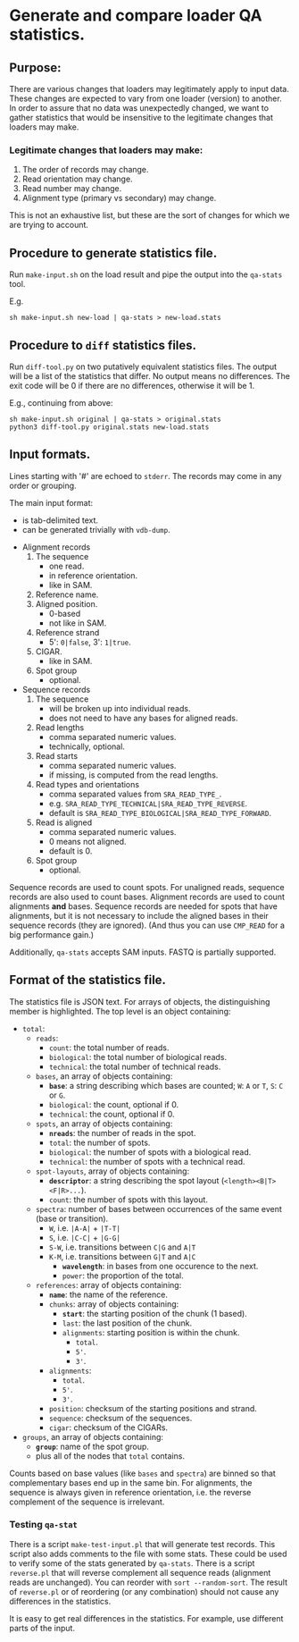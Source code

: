 # Generate and compare loader QA statistics.

## Purpose:
There are various changes that loaders may legitimately apply to input data.
These changes are expected to vary from one loader (version) to another.
In order to assure that no data was unexpectedly changed, we want to gather
statistics that would be insensitive to the legitimate changes that loaders
may make.

### Legitimate changes that loaders may make:

1. The order of records may change.
2. Read orientation may change.
3. Read number may change.
4. Alignment type (primary vs secondary) may change.

This is not an exhaustive list, but these are the sort of changes for which we
are trying to account.

## Procedure to generate statistics file.

Run `make-input.sh` on the load result and pipe the output into the 
`qa-stats` tool.

E.g.
```
sh make-input.sh new-load | qa-stats > new-load.stats
```

## Procedure to `diff` statistics files.

Run `diff-tool.py` on two putatively equivalent statistics files. The output
will be a list of the statistics that differ. No output means no differences.
The exit code will be 0 if there are no differences, otherwise it will be 1.

E.g., continuing from above:
```
sh make-input.sh original | qa-stats > original.stats
python3 diff-tool.py original.stats new-load.stats
```

## Input formats.

Lines starting with '#' are echoed to `stderr`.
The records may come in any order or grouping.

The main input format:
- is tab-delimited text.
- can be generated trivially with `vdb-dump`.
* Alignment records
    1. The sequence
        - one read.
        - in reference orientation.
        - like in SAM.
    2. Reference name.
    3. Aligned position.
        - 0-based
        - not like in SAM.
    4. Reference strand
        - 5': `0|false`, 3': `1|true`.
    5. CIGAR.
        - like in SAM.
    6. Spot group
        - optional.
* Sequence records
    1. The sequence
        - will be broken up into individual reads.
        - does not need to have any bases for aligned reads.
    2. Read lengths
        - comma separated numeric values.
        - technically, optional.
    3. Read starts
        - comma separated numeric values.
        - if missing, is computed from the read lengths.
    4. Read types and orientations
        - comma separated values from `SRA_READ_TYPE_`.
        - e.g. `SRA_READ_TYPE_TECHNICAL|SRA_READ_TYPE_REVERSE`.
        - default is `SRA_READ_TYPE_BIOLOGICAL|SRA_READ_TYPE_FORWARD`.
    5. Read is aligned
        - comma separated numeric values.
        - 0 means not aligned.
        - default is 0.
    6. Spot group
        - optional.

Sequence records are used to count spots. For unaligned reads, sequence records
are also used to count bases. Alignment records are used to count 
alignments **and** bases. Sequence records are needed for spots
that have alignments, but it is not necessary to include the aligned bases in
their sequence records (they are ignored).
(And thus you can use `CMP_READ` for a big performance gain.)

Additionally, `qa-stats` accepts SAM inputs. FASTQ is partially supported.

## Format of the statistics file.

The statistics file is JSON text. For arrays of objects, the distinguishing
member is highlighted. The top level is an object containing:

- `total`:
  - `reads`:
    - `count`: the total number of reads.
    - `biological`: the total number of biological reads.
    - `technical`: the total number of technical reads.
  - `bases`, an array of objects containing:
    - **`base`**: a string describing which bases are counted; `W`: `A` or `T`, `S`: `C` or `G`.
    - `biological`: the count, optional if 0.
    - `technical`: the count, optional if 0.
  - `spots`, an array of objects containing:
    - **`nreads`**: the number of reads in the spot.
    - `total`: the number of spots.
    - `biological`: the number of spots with a biological read.
    - `technical`: the number of spots with a technical read.
  - `spot-layouts`, array of objects containing:
    - **`descriptor`**: a string describing the spot layout (`<length><B|T><F|R>...`).
    - `count`: the number of spots with this layout.
  - `spectra`: number of bases between occurrences of the same event (base or transition).
    - `W`, i.e. `|A-A|` + `|T-T|`
    - `S`, i.e. `|C-C|` + `|G-G|`
    - `S-W`, i.e. transitions between `C|G` and `A|T`
    - `K-M`, i.e. transitions between `G|T` and `A|C`
      - **`wavelength`**: in bases from one occurence to the next.
      - `power`: the proportion of the total.
  - `references`: array of objects containing:
    - **`name`**: the name of the reference.
    - `chunks`: array of objects containing:
      - **`start`**: the starting position of the chunk (1 based).
      - `last`: the last position of the chunk.
      - `alignments`: starting position is within the chunk.
        - `total`.
        - `5'`.
        - `3'`.
    - `alignments`:
      - `total`.
      - `5'`.
      - `3'`.
    - `position`: checksum of the starting positions and strand.
    - `sequence`: checksum of the sequences.
    - `cigar`: checksum of the CIGARs.
- `groups`, an array of objects containing:
  - **`group`**: name of the spot group.
  - plus all of the nodes that `total` contains.

Counts based on base values (like `bases` and `spectra`) are binned so that
complementary bases end up in the same bin. For alignments, the sequence is
always given in reference orientation, i.e. the reverse complement of the
sequence is irrelevant.

### Testing `qa-stat`

There is a script `make-test-input.pl` that will generate test records. This
script also adds comments to the file with some stats. These could be used to
verify some of the stats generated by `qa-stats`. There is a script `reverse.pl`
that will reverse complement all sequence reads (alignment reads are unchanged).
You can reorder with `sort --random-sort`. The result of `reverse.pl` or of
reordering (or any combination) should not cause any differences in the
statistics.

It is easy to get real differences in the statistics. For example, use different
parts of the input.
